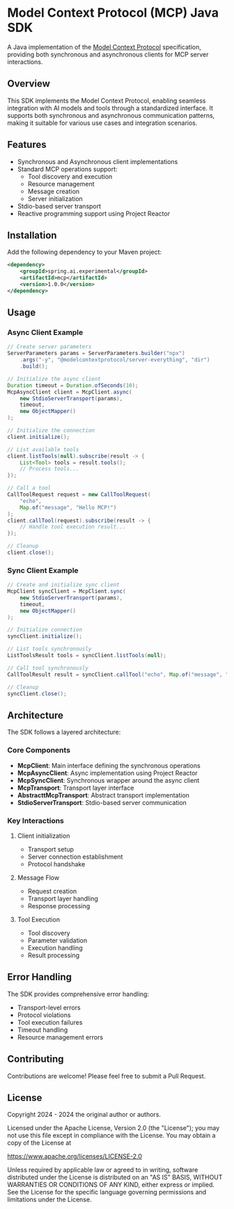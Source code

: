 # Model Context Protocol (MCP) Java SDK

A Java implementation of the [Model Context Protocol](https://modelcontextprotocol.io/docs/concepts/architecture) specification, providing both synchronous and asynchronous clients for MCP server interactions.

## Overview

This SDK implements the Model Context Protocol, enabling seamless integration with AI models and tools through a standardized interface. It supports both synchronous and asynchronous communication patterns, making it suitable for various use cases and integration scenarios.

## Features

- Synchronous and Asynchronous client implementations
- Standard MCP operations support:
  - Tool discovery and execution
  - Resource management
  - Message creation
  - Server initialization
- Stdio-based server transport
- Reactive programming support using Project Reactor

## Installation

Add the following dependency to your Maven project:

```xml
<dependency>
    <groupId>spring.ai.experimental</groupId>
    <artifactId>mcp</artifactId>
    <version>1.0.0</version>
</dependency>
```

## Usage

### Async Client Example

```java
// Create server parameters
ServerParameters params = ServerParameters.builder("npx")
    .args("-y", "@modelcontextprotocol/server-everything", "dir")
    .build();

// Initialize the async client
Duration timeout = Duration.ofSeconds(10);
McpAsyncClient client = McpClient.async(
    new StdioServerTransport(params), 
    timeout,
    new ObjectMapper()
);

// Initialize the connection
client.initialize();

// List available tools
client.listTools(null).subscribe(result -> {
    List<Tool> tools = result.tools();
    // Process tools...
});

// Call a tool
CallToolRequest request = new CallToolRequest(
    "echo", 
    Map.of("message", "Hello MCP!")
);
client.callTool(request).subscribe(result -> {
    // Handle tool execution result...
});

// Cleanup
client.close();
```

### Sync Client Example

```java
// Create and initialize sync client
McpClient syncClient = McpClient.sync(
    new StdioServerTransport(params),
    timeout,
    new ObjectMapper()
);

// Initialize connection
syncClient.initialize();

// List tools synchronously
ListToolsResult tools = syncClient.listTools(null);

// Call tool synchronously
CallToolResult result = syncClient.callTool("echo", Map.of("message", "Hello!"));

// Cleanup
syncClient.close();
```

## Architecture

The SDK follows a layered architecture:

### Core Components

- **McpClient**: Main interface defining the synchronous operations
- **McpAsyncClient**: Async implementation using Project Reactor
- **McpSyncClient**: Synchronous wrapper around the async client
- **McpTransport**: Transport layer interface
- **AbstracttMcpTransport**: Abstract transport implementation
- **StdioServerTransport**: Stdio-based server communication

### Key Interactions

1. Client initialization
   - Transport setup
   - Server connection establishment
   - Protocol handshake

2. Message Flow
   - Request creation
   - Transport layer handling
   - Response processing

3. Tool Execution
   - Tool discovery
   - Parameter validation
   - Execution handling
   - Result processing

## Error Handling

The SDK provides comprehensive error handling:

- Transport-level errors
- Protocol violations
- Tool execution failures
- Timeout handling
- Resource management errors

## Contributing

Contributions are welcome! Please feel free to submit a Pull Request.

## License

Copyright 2024 - 2024 the original author or authors.

Licensed under the Apache License, Version 2.0 (the "License");
you may not use this file except in compliance with the License.
You may obtain a copy of the License at

https://www.apache.org/licenses/LICENSE-2.0

Unless required by applicable law or agreed to in writing, software
distributed under the License is distributed on an "AS IS" BASIS,
WITHOUT WARRANTIES OR CONDITIONS OF ANY KIND, either express or implied.
See the License for the specific language governing permissions and
limitations under the License.
